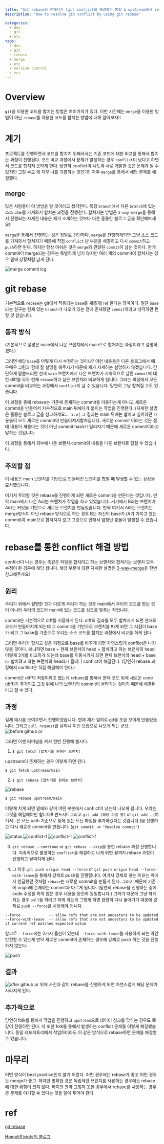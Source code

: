 ```yaml
---
title: "Git rebase와 친해지기 (git conflict를 해결하는 방법 & upstream에서 rebase하기)"
description: "How to resolve git conflict by using git rebase"

categories:
  - dev
  - git
  - etc
tags:
  - dev
  - git
  - rebase
  - merge
  - etc
  - version control
  - vcs
---
```


# Overview
`git`을 이용한 코드를 합치는 방법은 여러가지가 있다. 이번 시간에는 `merge`를 이용한 방법이 아닌 `rebase`를 이용한 코드를 합치는 방법에 대해 알아보자!!

# 계기
프로젝트를 진행하면서 코드를 합치기 위해서서는 기존 코드에 대한 비교를 통해서 합치는 과정이 진행된다. 코드 비교 과정에서 문제가 발생하는 경우 `conflict`이 났다고 하면서 코드를 합치지 못하게 한다. 당연히 conflict이 나도록 서로 개발한 것은 문제가 될 수 있지만 그럴 수도 왜 자꾸 나를 괴롭히는 것인가!! 자주 `merge`를 통해서 해당 문제를 해결했다. 

## merge
많은 사람들이 이 방법을 알 것이라고 생각한다. 특정 `branch`에서 다른 `branch`에 있는 소스 코드를 가져와서 합치는 과정을 진행한다. 합쳐지는 방법은 `3-way-merge`을 통해서 진행되는 자세한 내용은 제가 소개하는 것보다 다른 훌륭한 블로그 글을 확인해보세요!!

`merge`을 통해서 진행하는 것은 정말로 간단하다. `merge`를 진행하게되면 그냥 소스 코드를 가져와서 합쳐지기 때문에 직접 `conflict` 난 부분을 해결하고 다시 `commit`하고 `push`하면 된다.
하지만 항상 아쉬운 것은 `merge`와 관련된 `commit`이 남는 것이다. 한개 commit이 merge되는 경우는 특별하게 남지 않지만 여러 개의 commit이 합쳐지는 경우 밑에 상황처럼 남게 된다.

![merge commit log](/assets/images/2020-11-15-git-rebase/git-rebase-merge-log-1.png)

# git rebase
기본적으로 `rebase`는 git에서 적용되는 `base`를 새롭게(`re`) 한다는 의미이다. 일단 `base`라는 친구는 현재 있는 `branch`가 나오기 있는 전에 존재했던 `commit`이라고 생각하면 편할 것 같습니다. 

## 동작 방식
(기본적으로 설명은 main에서 나온 브랜치에서 main으로 합쳐지는 과정이라고 설명하겠다.)

그러면 해당 `base`를 어떻게 다시 수정하는 것이냐? 이런 내용들은 다른 블로그에서 매우매우 그림과 함께 잘 설명을 해주시기 때문에 제가 자세하는 설명하지 않겠습니다. 간단하게 말씀드리면 현재 `main` 브랜치에서 나온 브랜치가 지속적으로 날린 `commit`에 대한 diff를 모두 현재 `rebase`하고 싶은 브랜치와 비교하게 됩니다. 그러는 과정에서 모든 commit을 비교하는 과정에서 `conflict`이 날 수 있습니다. 당연히 그냥 합쳐질 수도 있습니다.

이 과정을 중에 rebase는 기존에 존재하는 commit을 이용하는게 아니고 새로운 commit을 만들어서 지속적으로 main 뒤에다가 붙이는 작업을 진행한다. (자세한 설명은 훌륭한 블로그 글을 참고하세요... ㅠ.ㅠ) 그 결과는 main 뒤에는 합치고 싶어하던 내용들이 모두 새로운 commit이 만들어져서합쳐집니다. 새로운 commit 이라는 것은 절대 내용이 새롭다는 것이 아닌 commit hash가 달라지기 때문에 새로운 commit이라고 말하는 것입니다.

이 과정을 통해서 외부에 나온 브랜치 commit의 내용을 다른 브랜치로 합칠 수 있습니다. 

## 주의할 점
이 내용은 main 브랜치를 기반으로 만들어진 브랜치를 합칠 때 발생할 수 있는 상황을 묘사했습니다.

여기서 주의할 것은 rebase를 진행하게 되면 새로운 commit을 만든다는 것입니다. 만약 main에서 나온 A라는 브랜치가 작업을 하고 있었습니다. 거기에서 B라는 브랜치가 A라는 커밋을 기반으로 새로운 브랜치를 만들었습니다. 만약 여기서 A라는 브랜치는 merge방식이 아닌 rebase 방식으로 하는 경우 B는 자신의 base가 (A가 가지고 있는 commit)이 main으로 합쳐지지 않고 그것으로 인해서 엄청난 충돌이 발생할 수 있습니다.

# rebase를 통한 conflict 해결 방법
conflict이 나는 경우는 똑같은 파일을 합치려고 하는 브랜치와 합쳐지는 브랜치 모두 수정이 된 경우에 해당 됩니다. 해당 부분에 대한 자세한 설명은 [3-way-merge](https://en.wikipedia.org/wiki/Merge_(version_control))을 한번 참고해주세요!

## 원리

우리가 위에서 설명한 것과 다르게 우리가 하는 것은 main에서 우리의 코드를 받는 것이 아니라 우리의 코드와 main에 있는 코드를 싱크를 맞추는 작업니다.

commit은 기본적으로 diff를 저장하게 된다. diff의 결과를 모두 합쳐지게 되면 현재의 코드가 만들어지게 되는데 그 commit를 기반으로 브랜치를 따게 되면 그 시점이 base가 되고 그 base를 기준으로 우리는 소스 코드를 합치는 과정에서 비교를 하게 된다. 

그러면 우리가 합치고 싶은 지점으로 base를 바꾸게 되면 자연스럽게 conflict은 나지 않을 것이다. 왜냐하면 base + 현재 브랜치의 head + 합치려고 하는 브랜치의 head 이렇게 3개를 비교하게 되는데 base를 이동시키게 되면 현재 브랜치의 head + base (= 합치려고 하는 브랜치의 head)가 될테니 conflict이 해결된다. (당연히 rebase 과정에서 conflict은 직접 해결해야 한다.)

commit은 diff의 저장이라고 했는데 rebase를 통해서 현재 코드 위에 새로운 code (diff)가 추가되고 그것 위에 나의 브랜치의 commit이 올라가는 것이기 때문에 해결된다고 할 수 있다. 

## 과정
실제 예시를 보여주면서 진행하겠습니다. 현재 제가 임의로 git을 조금 꼬이게 만들었습니다. 그리고 `pull request`를 날리니 이런 모습으로 나오게 되는 군요.
![before github pr](/assets/images/2020-11-15-git-rebase/before-github-pr.png)

그러면 이젠 터미널을 켜서 한번 진행해 봅시다.
1. `$ git fetch [합치기를 원하는 브랜치]`

upstream이 존재하는 경우 이렇게 하면 된다.
```bash
$ git fetch upstream/main
```

2. `$ git rebase [합치기를 원하는 브랜치]` 

![rebase](/assets/images/2020-11-15-git-rebase/git-rebase-1.png)
```bash
$ git rebase upstream/main
```
이렇게 치게 되면 밑에와 같이 어떤 부분에서 conflict이 났는지 나오게 됩니다. 우리는 그것을 해결해야만 합니다!! 반드시!! 
그리고 `git add [해당 파일 명]` or `git add .` (여기서 `.`은 모든 path 기준으로 밑에 있는 모든 파일을 추가하겠다는 것입니다.)을 진행하고 다시 새로운 commit을 만듭니다. (`git commit -m "Resolve commit"`)

![status](/assets/images/2020-11-15-git-rebase/git-rebase-git-status-1.png)
![conflict-1](/assets/images/2020-11-15-git-rebase/git-rebase-conflict-1.png)
![conflict-1](/assets/images/2020-11-15-git-rebase/git-rebase-conflict-2.png)
![conflict-1](/assets/images/2020-11-15-git-rebase/git-rebase-conflict-resolve-1.png)

3. `git rebase --continue` or `git rebase --skip`을 통한 rebase 과정 진행합니다.
지속적으로 발생하는 `conflict`을 해결하고 나게 되면 끝까지 rebase 과정이 진행되고 끝마치게 된다.

4. 그 이후 `git push origin head --force` or `git push origin head --force-with-lease`을 통해서 강제로 push를 진행합니다.
여기서 강제로 넣는 이유는 위에서 언급했던 것처럼 `rebase`는 새로운 commit을 만들게 된다. 그러기 때문에 기존에 origin에 존재하는 commit과 다르게 됩니다. (당연히 rebase을 진행하는 중에 code 수정을 하지 않은 경우 내용을 완전히 동일합니다.) 그러기 때문에 그냥 하게 되는 경우 `pull`을 하라고 하게 되는게 그렇게 하면 완전히 다시 돌아가기 때문에 강제로 `push --force`를 사용해야 됩니다.

```
--force             -- allow refs that are not ancestors to be updated
--force-with-lease  -- allow refs that are not ancestors to be updated if current ref matches expected value
```

참고로 `--force`에는 2가지 옵션이 있는데 `--force-with-lease`를 사용하게 되는 약간 안전할 수 있는게 만약 새로운 commit이 존재하는 경우에 강제로 push 하는 것을 진행하지 않는다. 

![push](/assets/images/2020-11-15-git-rebase/git-rebase-push-force-1.png)

## 결과
![after github pr](/assets/images/2020-11-15-git-rebase/before-github-pr.png)
위에 사진과 같이 rebase를 진행하게 되면 자연스럽게 해당 문제가 사라지게 된다.

## 추가적으로
당연히 folk를 통해서 작업을 진행하고 `upstream`으로 데이터 싱크를 맞추는 경우도 똑같이 진행하면 된다. 저 또한 folk를 통해서 발생하는 conflict 문제를 이렇게 해결했습니다. 동일 레포지토리에서 작업하더라도 이 같은 방식으로 rebase하면 문제를 해결할 수 있습니다.

# 마무리
어떤 방식이 best practice인지 알기 어렵다. 어떤 경우에는 rebase가 좋고 어떤 경우는 merge가 좋고. 하지만 명확한 것은 독립적인 브랜치를 사용하는 경우에는 rebase에 대한 위험이 크지 않다. 하지만 만약 그렇지 못한 경우에서 rebase를 사용하는 경우 큰 문제를 야기할 수 있다는 것을 알아 두어야 한다.

# ref
[git rebase](https://git-scm.com/book/ko/v2/Git-%EB%B8%8C%EB%9E%9C%EC%B9%98-Rebase-%ED%95%98%EA%B8%B0)

[HomoEfficio님의 블로그](https://homoefficio.github.io/2017/04/16/Git-%EA%B3%BC%EA%B1%B0%EC%9D%98-%ED%8A%B9%EC%A0%95-%EC%BB%A4%EB%B0%8B-%EC%88%98%EC%A0%95%ED%95%98%EA%B8%B0/)
